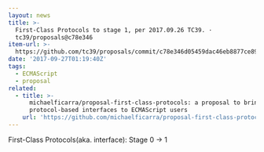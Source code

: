 ```yaml
---
layout: news
title: >-
  First-Class Protocols to stage 1, per 2017.09.26 TC39. ·
  tc39/proposals@c78e346
item-url: >-
  https://github.com/tc39/proposals/commit/c78e346d05459dac46eb8877ce89fadd862f5675
date: '2017-09-27T01:19:40Z'
tags:
  - ECMAScript
  - proposal
related:
  - title: >-
      michaelficarra/proposal-first-class-protocols: a proposal to bring
      protocol-based interfaces to ECMAScript users
    url: 'https://github.com/michaelficarra/proposal-first-class-protocols'
---
```

First-Class Protocols(aka. interface): Stage 0 -> 1

